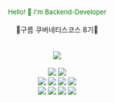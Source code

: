 <div align="center">
  <font size="2em" color="green">Hello! 👋</font>
  <font size="2em" color="green">I'm Backend-Developer</font>
</div>

<br/>
<div align="center">
🐬구름 쿠버네티스코스 8기🐬
</div>
<br/><br/>
<div align="center">
<img src="https://capsule-render.vercel.app/api?type=waving&color=6884F6&height=200&section=header&text=Seungjae_Github&fontSize=90" />
</div>
<br/>


<div align="center">
  <img src="https://img.shields.io/badge/spring-34C265?style=for-the-badge&logo=spring&logoColor=white">
  <img src="https://img.shields.io/badge/spring_cloud-34C265?style=for-the-badge&logo=spring_cloud&logoColor=white">
</div>

<div align="center">
  <img src="https://img.shields.io/badge/docker-209BDD?style=for-the-badge&logo=docker&logoColor=white">
  <img src="https://img.shields.io/badge/kubernetes-146BC8?style=for-the-badge&logo=kubernetes&logoColor=white">
  <img src="https://img.shields.io/badge/jenkins-D54F10?style=for-the-badge&logo=jenkins&logoColor=white">
  <img src="https://img.shields.io/badge/aws-BCB10B?style=for-the-badge&logo=amazon&logoColor=white">
</div>
<div align="center">
  <img src="https://img.shields.io/badge/mysql-0B718F?style=for-the-badge&logo=mysql&logoColor=white">
  <img src="https://img.shields.io/badge/kafka-391BC1?style=for-the-badge&logo=kafka&logoColor=white">
  <img src="https://img.shields.io/badge/redis-E40404?style=for-the-badge&logo=redis&logoColor=white">
  <img src="https://img.shields.io/badge/elk-A46B0D?style=for-the-badge&logo=elk&logoColor=white">

</div>

